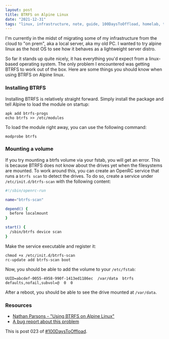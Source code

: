 ```yaml
---
layout: post
title: BTRFS on Alpine Linux
date: "2021-12-31"
tags: "linux, infrastructure, note, guide, 100DaysToOffload, homelab, tech"
---
```


I'm currently in the midst of migrating some of my infrastructure from the cloud
to "on prem", aka a local server, aka my old PC. I wanted to try alpine linux as
the host OS to see how it behaves as a lightweight server distro.

So far it stands up quite nicely, it has everything you'd expect from a
linux-based operating system. The only problem I encountered was getting BTRFS
to work out of the box. Here are some things you should know when using BTRFS on
Alpine linux.

### Installing BTRFS

Installing BTRFS is relatively straight forward. Simply install the package and
tell Alpine to load the module on startup:

```
apk add btrfs-progs
echo btrfs >> /etc/modules
```

To load the module right away, you can use the following command:

```
modprobe btrfs
```

### Mounting a volume

If you try mounting a btrfs volume via your fstab, you will get an error. This
is because BTRFS does not know about the drives yet when the filesystems are
mounted. To work around this, you can create an OpenRC service that runs a
`btrfs scan` to detect the drives. To do so, create a service under
`/etc/init.d/btrfs-scan` with the following content:

```sh
#!/sbin/openrc-run

name="btrfs-scan"

depend() {
  before localmount
}

start() {
  /sbin/btrfs device scan
}
```

Make the service executable and register it:

```
chmod +x /etc/init.d/btrfs-scan
rc-update add btrfs-scan boot
```

Now, you should be able to add the volume to your `/etc/fstab`:

```
UUID=abcdef-0055-4958-990f-1413ed1186ec  /var/data  btrfs   defaults,nofail,subvol=@  0  0
```

After a reboot, you should be able to see the drive mounted at `/var/data`.

### Resources

- [Nathan Parsons - "Using BTRFS on Alpine Linux"](https://nparsons.uk/blog/using-btrfs-on-alpine-linux)
- [A bug report about this problem](https://gitlab-test.alpinelinux.org/alpine/aports/-/issues/9539)

This is post 023 of [#100DaysToOffload](https://100daystooffload.com/).
